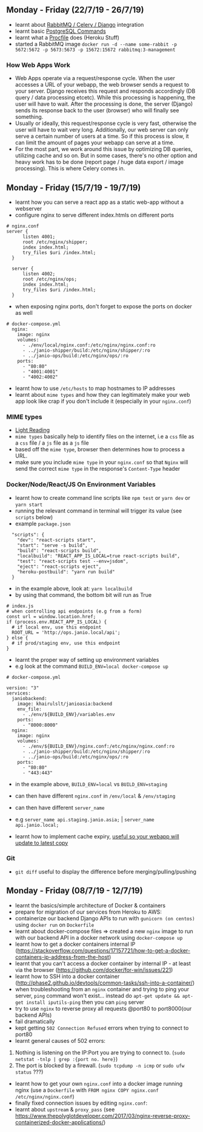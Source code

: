 ## Monday - Friday (22/7/19 - 26/7/19)
- learnt about [RabbitMQ / Celery / Django](https://simpleisbetterthancomplex.com/tutorial/2017/08/20/how-to-use-celery-with-django.html) integration
- learnt basic [PostgreSQL Commands](http://jazstudios.blogspot.com/2010/06/postgresql-login-commands.html)
- learnt what a [Procfile](https://devcenter.heroku.com/articles/procfile) does (Heroku Stuff)
- started a RabbitMQ image `docker run -d --name some-rabbit -p 5672:5672 -p 5673:5673 -p 15672:15672 rabbitmq:3-management`

### How Web Apps Work
- Web Apps operate via a request/response cycle. When the user accesses a URL of your webapp, the web browser sends a request to your server. Django receives this request and responds accordingly (DB query / data processing etcetc). While this processing is happening, the user will have to wait. After the processing is done, the server (Django) sends its response back to the user (browser) who will finally see something.
- Usually or ideally, this request/response cycle is very fast, otherwise the user will have to wait very long. Additionally, our web server can only serve a certain number of users at a time. So if this process is slow, it can limit the amount of pages your webapp can serve at a time.
- For the most part, we work around this issue by optimizing DB queries, utilizing cache and so on. But in some cases, there's no other option and heavy work has to be done (report page / huge data export / image processing). This is where Celery comes in.

## Monday - Friday (15/7/19 - 19/7/19)
- learnt how you can serve a react app as a static web-app without a webserver
- configure nginx to serve different index.htmls on different ports 

```
# nginx.conf
server {
      listen 4001;
      root /etc/nginx/shipper;
      index index.html;
      try_files $uri /index.html;
  }

  server {
      listen 4002;
      root /etc/nginx/ops;
      index index.html;
      try_files $uri /index.html;
  }
```

- when exposing nginx ports, don't forget to expose the ports on docker as well

```
# docker-compose.yml
  nginx:
    image: nginx
    volumes:
      - ./env/local/nginx.conf:/etc/nginx/nginx.conf:ro
      - ../janio-shipper/build:/etc/nginx/shipper/:ro
      - ../janio-ops/build:/etc/nginx/ops/:ro
    ports:
      - "80:80"
      - "4001:4001"
      - "4002:4002"
```

- learnt how to use `/etc/hosts` to map hostnames to IP addresses
- learnt about `mime types` and how they can legitimately make your web app look like crap if you don't include it (especially in your `nginx.conf`)

### MIME types
- [Light Reading](https://www.cyberciti.biz/faq/how-to-override-content-type-with-nginx-web-server/)
- `mime types` basically help to identify files on the internet, i.e a `css` file as a `css` file / a `js` file as a `js` file
- based off the `mime type`, browser then determines how to process a URL.
- make sure you include `mime type` in your `nginx.conf` so that `Nginx` will send the correct `mime type` in the response's `Content-Type` header

### Docker/Node/React/JS On Environment Variables
- learnt how to create command line scripts like `npm test` or `yarn dev` or `yarn start`
- running the relevant command in terminal will trigger its value (see `scripts` below)
- example `package.json`

```
  "scripts": {
    "dev": "react-scripts start",
    "start": "serve -s build",
    "build": "react-scripts build",
    "localbuild": "REACT_APP_IS_LOCAL=true react-scripts build",
    "test": "react-scripts test --env=jsdom",
    "eject": "react-scripts eject",
    "heroku-postbuild": "yarn run build"
  }
```

- in the example above, look at: `yarn localbuild`
- by using that command, the bottom bit will run as True

```
# index.js 
# when controlling api endpoints (e.g from a form)
const url = window.location.href;
if (process.env.REACT_APP_IS_LOCAL) {
  # if local env, use this endpoint
  ROOT_URL = 'http://ops.janio.local/api';
} else {
  # if prod/staging env, use this endpoint
}
```

- learnt the proper way of setting up environment variables 
- e.g look at the command `BUILD_ENV=local docker-compose up`

```
# docker-compose.yml

version: "3"
services:
  janiobackend:
    image: khairulslt/janioasia:backend
    env_file:
      - ./env/${BUILD_ENV}/variables.env
    ports:
      - "8000:8000"
  nginx:
    image: nginx
    volumes:
      - ./env/${BUILD_ENV}/nginx.conf:/etc/nginx/nginx.conf:ro
      - ../janio-shipper/build:/etc/nginx/shipper/:ro
      - ../janio-ops/build:/etc/nginx/ops/:ro
    ports:
      - "80:80"
      - "443:443"
```

- in the example above, `BUILD_ENV=local` vs `BUILD_ENV=staging`
- can then have different `nginx.conf` in `/env/local` & `/env/staging`
- can then have different `server_name`
- e.g `server_name api.staging.janio.asia;` | `server_name api.janio.local;`

- learnt how to implement cache expiry, [useful so your webapp will update to latest copy](https://www.imperva.com/learn/performance/cache-control/)

### Git
- `git diff` useful to display the difference before merging/pulling/pushing


## Monday - Friday (08/7/19 - 12/7/19)
- learnt the basics/simple architecture of Docker & containers
- prepare for migration of our services from Heroku to AWS:
- containerize our backend Django APIs to run with `gunicorn (on centos)` using `docker run` on `Dockerfile`
- learnt about docker-compose files => created a new `nginx` image to run with our backend API in a docker network using `docker-compose up`
- learnt how to get a docker containers internal IP (https://stackoverflow.com/questions/17157721/how-to-get-a-docker-containers-ip-address-from-the-host)
- learnt that you can't access a docker container by internal IP - at least via the browser (https://github.com/docker/for-win/issues/221)
- learnt how to SSH into a docker container (http://phase2.github.io/devtools/common-tasks/ssh-into-a-container/)
- when troubleshooting from an `nginx` container and trying to ping your server, `ping` command won't exist... instead do `apt-get update && apt-get install iputils-ping` then you can `ping` server
- try to use `nginx` to reverse proxy all requests @port80 to port8000(our backend APIs)
- fail dramatically
- kept getting `502 Connection Refused` errors when trying to connect to port80
- learnt general causes of 502 errors:
1) Nothing is listening on the IP:Port you are trying to connect to. (`sudo netstat -tnlp | grep :{port no. here}`)
2) The port is blocked by a firewall. (`sudo tcpdump -n icmp` or `sudo ufw status` ???)
- learnt how to get your own `nginx.conf` into a docker image running nginx (use a `Dockerfile` with `FROM nginx
COPY nginx.conf /etc/nginx/nginx.conf`)
- finally fixed connection issues by editing `nginx.conf`:
- learnt about `upstream` & `proxy_pass` (see https://www.thepolyglotdeveloper.com/2017/03/nginx-reverse-proxy-containerized-docker-applications/)